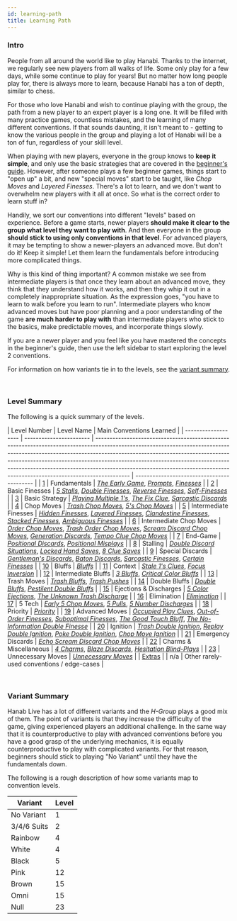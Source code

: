 ```yaml
---
id: learning-path
title: Learning Path
---
```


### Intro

People from all around the world like to play Hanabi. Thanks to the internet, we regularly see new players from all walks of life. Some only play for a few days, while some continue to play for years! But no matter how long people play for, there is always more to learn, because Hanabi has a ton of depth, similar to chess.

For those who love Hanabi and wish to continue playing with the group, the path from a new player to an expert player is a long one. It will be filled with many practice games, countless mistakes, and the learning of many different conventions. If that sounds daunting, it isn't meant to - getting to know the various people in the group and playing a lot of Hanabi will be a ton of fun, regardless of your skill level.

When playing with new players, everyone in the group knows to **keep it simple**, and only use the basic strategies that are covered in the [beginner's guide](beginner). However, after someone plays a few beginner games, things start to "open up" a bit, and new "special moves" start to be taught, like _Chop Moves_ and _Layered Finesses_. There's a lot to learn, and we don't want to overwhelm new players with it all at once. So what is the correct order to learn stuff in?

Handily, we sort our conventions into different "levels" based on experience. Before a game starts, newer players **should make it clear to the group what level they want to play with**. And then everyone in the group **should stick to using only conventions in that level**. For advanced players, it may be tempting to show a newer-players an advanced move. But don't do it! Keep it simple! Let them learn the fundamentals before introducing more complicated things.

Why is this kind of thing important? A common mistake we see from intermediate players is that once they learn about an advanced move, they think that they understand how it works, and then they whip it out in a completely inappropriate situation. As the expression goes, "you have to learn to walk before you learn to run". Intermediate players who know advanced moves but have poor planning and a poor understanding of the game **are much harder to play with** than intermediate players who stick to the basics, make predictable moves, and incorporate things slowly.

If you are a newer player and you feel like you have mastered the concepts in the beginner's guide, then use the left sidebar to start exploring the level 2 conventions.

For information on how variants tie in to the levels, see the [variant summary](#variant-summary).

<br />

### Level Summary

The following is a quick summary of the levels.

| Level Number        | Level Name              | Main Conventions Learned                                                                                                                                                                                                                                                                                                                                                                                           |
| ------------------- | ----------------------- | ------------------------------------------------------------------------------------------------------------------------------------------------------------------------------------------------------------------------------------------------------------------------------------------------------------------------------------------------------------------------------------------------------------------ | ------------------------------------------ |
| [1](level-1.md)     | Fundamentals            | _[The Early Game](level-1.md#the-early-game)_, _[Prompts](level-1.md#the-prompt)_, _[Finesses](level-1.md#the-finesse)_                                                                                                                                                                                                                                                                                            |
| [2](level-2.md)     | Basic Finesses          | _[5 Stalls](level-2.md#the-5-stall-cluing-off-chop-5s)_, _[Double Finesses](level-2.md#the-double-finesse--triple-finesse--quadruple-finesse)_, _[Reverse Finesses](level-2.md#the-reverse-finesse)_, _[Self-Finesses](level-2.md#the-self-finesse)_                                                                                                                                                               |
| [3](level-3.md)     | Basic Strategy          | _[Playing Multiple 1's](level-3.md#playing-multiple-1s)_, _[The Fix Clue](level-3.md#the-fix-clue)_, _[Sarcastic Discards](level-3.md#the-sarcastic-discard)_                                                                                                                                                                                                                                                      |
| [4](level-4.md)     | Chop Moves              | _[Trash Chop Moves](level-4.md#the-trash-chop-move)_, _[5's Chop Moves](level-4.md#the-5s-chop-move-5cm)_                                                                                                                                                                                                                                                                                                          |
| [5](level-5.md)     | Intermediate Finesses   | _[Hidden Finesses](level-5.md#the-hidden-finesse)_, _[Layered Finesses](level-5.md#the-layered-finesse)_, _[Clandestine Finesses](level-5.md#the-clandestine-finesse)_, _[Stacked Finesses](level-5.md#the-stacked-finesse)_, _[Ambiguous Finesses](level-5.md#the-ambiguous-finesse)_                                                                                                                             |
| [6](level-6.md)     | Intermediate Chop Moves | _[Order Chop Moves](level-6.md#the-order-chop-move-ocm)_, _[Trash Order Chop Moves](level-6.md#the-trash-order-chop-move-tocm)_, _[Scream Discard Chop Moves](level-6.md#the-scream-discard-chop-move-sdcm)_, _[Generation Discards](level-6.md#the-generation-discard)_, _[Tempo Clue Chop Moves](level-6.md#the-tempo-clue-chop-move-tccm)_                                                                      |
| [7](level-7.md)     | End-Game                | _[Positional Discards](level-7.md#the-positional-discard-indicating-a-play-with-a-discard)_, _[Positional Misplays](level-7.md#the-positional-misplay-indicating-a-play-with-a-misplay)_                                                                                                                                                                                                                           |
| [8](level-8.md)     | Stalling                | _[Double Discard Situations](level-8.md#double-discard-situations--double-discard-avoidance-dda-severity-2-stalling)_, _[Locked Hand Saves](level-8.md#the-locked-hand-save-lhs)_, _[8 Clue Saves](level-8.md#the-8-clue-save-8cs)_                                                                                                                                                                                |
| [9](level-9.md)     | Special Discards        | _[Gentleman's Discards](level-9.md#the-gentlemans-discard)_, _[Baton Discards](level-9.md#the-baton-discard)_, _[Sarcastic Finesses](level-9.md#the-sarcastic-finesse)_, _[Certain Finesses](level-9.md#the-certain-finesse--the-certain-discard)_                                                                                                                                                                 |
| [10](level-10.md)   | Bluffs                  | _[Bluffs](level-10.md#the-bluff)_                                                                                                                                                                                                                                                                                                                                                                                  |
| [11](level-11.md)   | Context                 | _[Stale 1's Clues](level-11.md#the-stale-1s-clue)_, _[Focus Inversion](level-11.md#focus-inversion)_                                                                                                                                                                                                                                                                                                               |
| [12](level-12.md)   | Intermediate Bluffs     | _[3 Bluffs](level-12.md#the-3-bluff)_, _[Critical Color Bluffs](level-12.md#the-critical-color-bluff)_                                                                                                                                                                                                                                                                                                             |
| [13](level-13.md)   | Trash Moves             | _[Trash Bluffs](level-13.md#the-trash-bluff)_, _[Trash Pushes](level-13.md#the-trash-push)_                                                                                                                                                                                                                                                                                                                        |
| [14](level-14.md)   | Double Bluffs           | _[Double Bluffs](level-14.md#the-double-bluff)_, _[Pestilent Double Bluffs](level-14.md#the-pestilent-double-bluff-pdb)_                                                                                                                                                                                                                                                                                           |
| [15](level-15.md)   | Ejections & Discharges  | _[5 Color Ejections](level-15.md#the-5-color-ejection-5ce)_, _[The Unknown Trash Discharge](level-15.md#the-unknown-trash-discharge-1-for-1-form-utd)_                                                                                                                                                                                                                                                             |
| [16](level-16.md)   | Elimination             | _[Elimination](level-16.md#elimination--elimination-notes)_                                                                                                                                                                                                                                                                                                                                                        |
| [17](level-17.md)   | 5 Tech                  | _[Early 5 Chop Moves](level-17.md#the-early-5s-chop-move)_, _[5 Pulls](level-17.md#the-5-pull)_, _[5 Number Discharges](level-17.md#5-number-discharge-5nd)_                                                                                                                                                                                                                                                       |
| [18](level-18.md)   | Priority                | _[Priority](level-18.md#the-priority-prompt--the-priority-finesse)_                                                                                                                                                                                                                                                                                                                                                |
| [19](level-19.md)   | Advanced Moves          | _[Occupied Play Clues](level-19.md#the-occupied-play-clue--the-occupied-finesse-opc)_, _[Out-of-Order Finesses](level-19.md#the-out-of-order-finesse)_, _[Suboptimal Finesses](level-19.md#the-suboptimal-prompt--the-suboptimal-finesse--the-suboptimal-bluff)_, _[The Good Touch Bluff](level-19.md#the-good-touch-bluff)_, _[The No-Information Double Finesse](level-19.md#the-no-information-double-finesse)_ |
| [20](level-20.md)   | Ignition                | _[Trash Double Ignition](level-20.md#the-trash-double-ignition)_, _[Replay Double Ignition](level-20.md#the-replay-double-ignition)_, _[Poke Double Ignition](level-20.md#the-poke-double-ignition)_, _[Chop Move Ignition](level-20.md#the-chop-move-ignition)_                                                                                                                                                   |
| [21](level-21.md)   | Emergency Discards      | _[Echo Scream Discard Chop Moves](level-21.md#the-echo-scream-discard-chop-move)_                                                                                                                                                                                                                                                                                                                                  |
| [22](level-22.md)   | Charms & Miscellaneous  | _[4 Charms](level-22.md#the-4-charm)_, _[Blaze Discards](level-22.md#the-blaze-discard)_, _[Hesitation Blind-Plays](level-22.md#the-hesitation-blind-play)_                                                                                                                                                                                                                                                        |
| [23](level-23.md)   | Unnecessary Moves       | _[Unnecessary Moves](level-23.md#unnecessary-moves)_                                                                                                                                                                                                                                                                                                                                                               |
| [Extras](extras.md) |                         | n/a                                                                                                                                                                                                                                                                                                                                                                                                                | Other rarely-used conventions / edge-cases |

<br />

### Variant Summary

Hanab Live has a lot of different variants and the _H-Group_ plays a good mix of them. The point of variants is that they increase the difficulty of the game, giving experienced players an additional challenge. In the same way that it is counterproductive to play with advanced conventions before you have a good grasp of the underlying mechanics, it is equally counterproductive to play with complicated variants. For that reason, beginners should stick to playing "No Variant" until they have the fundamentals down.

The following is a rough description of how some variants map to convention levels.

| Variant     | Level |
| ----------- | ----- |
| No Variant  | 1     |
| 3/4/6 Suits | 2     |
| Rainbow     | 4     |
| White       | 4     |
| Black       | 5     |
| Pink        | 12    |
| Brown       | 15    |
| Omni        | 15    |
| Null        | 23    |

